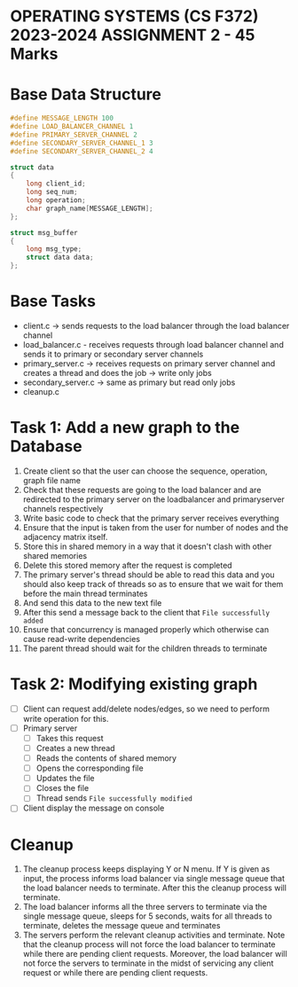 # OPERATING SYSTEMS (CS F372) 2023-2024 ASSIGNMENT 2 - 45 Marks

# Base Data Structure

```c
#define MESSAGE_LENGTH 100
#define LOAD_BALANCER_CHANNEL 1
#define PRIMARY_SERVER_CHANNEL 2
#define SECONDARY_SERVER_CHANNEL_1 3
#define SECONDARY_SERVER_CHANNEL_2 4

struct data
{
    long client_id;
    long seq_num;
    long operation;
    char graph_name[MESSAGE_LENGTH];
};

struct msg_buffer
{
    long msg_type;
    struct data data;
};
```

# Base Tasks

-   client.c -> sends requests to the load balancer through the load balancer channel
-   load_balancer.c - receives requests through load balancer channel and sends it to primary or secondary server channels
-   primary_server.c -> receives requests on primary server channel and creates a thread and does the job -> write only jobs
-   secondary_server.c -> same as primary but read only jobs
-   cleanup.c

# Task 1: Add a new graph to the Database

1. Create client so that the user can choose the sequence, operation, graph file name
2. Check that these requests are going to the load balancer and are redirected to the primary server on the loadbalancer and primaryserver channels respectively
3. Write basic code to check that the primary server receives everything
4. Ensure that the input is taken from the user for number of nodes and the adjacency matrix itself.
5. Store this in shared memory in a way that it doesn't clash with other shared memories
6. Delete this stored memory after the request is completed
7. The primary server's thread should be able to read this data and you should also keep track of threads so as to ensure that we wait for them before the main thread terminates
8. And send this data to the new text file
9. After this send a message back to the client that `File successfully added`
10. Ensure that concurrency is managed properly which otherwise can cause read-write dependencies
11. The parent thread should wait for the children threads to terminate

# Task 2: Modifying existing graph
- [ ] Client can request add/delete nodes/edges, so we need to perform write operation for this.
- [ ] Primary server
   - [ ] Takes this request
   - [ ] Creates a new thread
   - [ ] Reads the contents of shared memory
   - [ ] Opens the corresponding file
   - [ ] Updates the file
   - [ ] Closes the file
   - [ ] Thread sends `File successfully modified`
- [ ] Client display the message on console

# Cleanup
1. The cleanup process keeps displaying Y or N menu. If Y is given as input, the process informs load balancer via single message queue that the load balancer needs to terminate. After this the cleanup process will terminate.
2. The load balancer informs all the three servers to terminate via the single message queue, sleeps for 5 seconds, waits for all threads to terminate, deletes the message queue and terminates
3. The servers perform the relevant cleanup activities and terminate.
Note that the cleanup process will not force the load balancer to terminate while there are pending client requests. Moreover, the load balancer will not force the servers to terminate in the midst of servicing any client request or while there are pending client requests.

